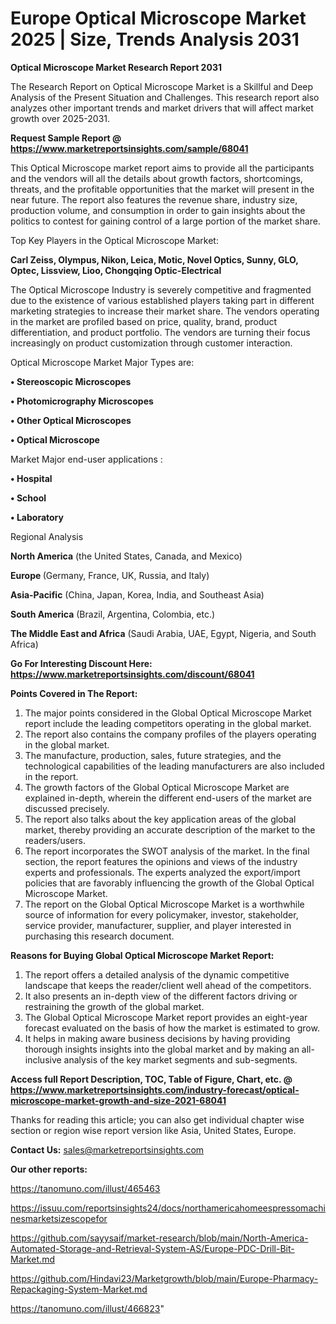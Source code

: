 # Europe Optical Microscope Market 2025 | Size, Trends Analysis 2031

<strong>Optical Microscope Market Research Report 2031</strong>

The Research Report on Optical Microscope Market is a Skillful and Deep Analysis of the Present Situation and Challenges. This research report also analyzes other important trends and market drivers that will affect market growth over 2025-2031.

<strong>Request Sample Report @ <a href=https://www.marketreportsinsights.com/sample/68041>https://www.marketreportsinsights.com/sample/68041</a></strong>

This Optical Microscope market report aims to provide all the participants and the vendors will all the details about growth factors, shortcomings, threats, and the profitable opportunities that the market will present in the near future. The report also features the revenue share, industry size, production volume, and consumption in order to gain insights about the politics to contest for gaining control of a large portion of the market share.

Top Key Players in the Optical Microscope Market:

<strong>Carl Zeiss, Olympus, Nikon, Leica, Motic, Novel Optics, Sunny, GLO, Optec, Lissview, Lioo, Chongqing Optic-Electrical</strong>

The Optical Microscope Industry is severely competitive and fragmented due to the existence of various established players taking part in different marketing strategies to increase their market share. The vendors operating in the market are profiled based on price, quality, brand, product differentiation, and product portfolio. The vendors are turning their focus increasingly on product customization through customer interaction.

Optical Microscope Market Major Types are:

<strong>• Stereoscopic Microscopes

• Photomicrography Microscopes

• Other Optical Microscopes

• Optical Microscope</strong>

Market Major end-user applications :

<strong>• Hospital

• School

• Laboratory</strong>

Regional Analysis

</u><strong><b>North America</b></strong> (the United States, Canada, and Mexico)

<strong><b>Europe </b></strong>(Germany, France, UK, Russia, and Italy)

<strong><b>Asia-Pacific</b></strong> (China, Japan, Korea, India, and Southeast Asia)

<strong><b>South America</b></strong> (Brazil, Argentina, Colombia, etc.)

<strong><b>The Middle East and Africa</b></strong> (Saudi Arabia, UAE, Egypt, Nigeria, and South Africa)

<strong>Go For Interesting Discount Here: <a href=https://www.marketreportsinsights.com/discount/68041>https://www.marketreportsinsights.com/discount/68041</a></strong>

<strong>Points Covered in The Report:</strong>
<ol>
  <li>The major points considered in the Global Optical Microscope Market report include the leading competitors operating in the global market.</li>
  <li>The report also contains the company profiles of the players operating in the global market.</li>
  <li>The manufacture, production, sales, future strategies, and the technological capabilities of the leading manufacturers are also included in the report.</li>
  <li>The growth factors of the Global Optical Microscope Market are explained in-depth, wherein the different end-users of the market are discussed precisely.</li>
  <li>The report also talks about the key application areas of the global market, thereby providing an accurate description of the market to the readers/users.</li>
  <li>The report incorporates the SWOT analysis of the market. In the final section, the report features the opinions and views of the industry experts and professionals. The experts analyzed the export/import policies that are favorably influencing the growth of the Global Optical Microscope Market.</li>
  <li>The report on the Global Optical Microscope Market is a worthwhile source of information for every policymaker, investor, stakeholder, service provider, manufacturer, supplier, and player interested in purchasing this research document.</li>
</ol>
<strong>Reasons for Buying Global Optical Microscope Market Report:</strong>

<ol>
  <li>The report offers a detailed analysis of the dynamic competitive landscape that keeps the reader/client well ahead of the competitors.</li>
  <li>It also presents an in-depth view of the different factors driving or restraining the growth of the global market.</li>
  <li>The Global Optical Microscope Market report provides an eight-year forecast evaluated on the basis of how the market is estimated to grow.</li>
  <li>It helps in making aware business decisions by having providing thorough insights insights into the global market and by making an all-inclusive analysis of the key market segments and sub-segments.</li>
</ol>
<strong>Access full Report Description, TOC, Table of Figure, Chart, etc. @ <a href=https://www.marketreportsinsights.com/industry-forecast/optical-microscope-market-growth-and-size-2021-68041>https://www.marketreportsinsights.com/industry-forecast/optical-microscope-market-growth-and-size-2021-68041</a></strong>


Thanks for reading this article; you can also get individual chapter wise section or region wise report version like Asia, United States, Europe.

<strong>Contact Us:</strong>
sales@marketreportsinsights.com

<strong>Our other reports:</strong>

<a href=https://tanomuno.com/illust/465463>https://tanomuno.com/illust/465463</a>

<a href=https://issuu.com/reportsinsights24/docs/northamericahomeespressomachinesmarketsizescopefor>https://issuu.com/reportsinsights24/docs/northamericahomeespressomachinesmarketsizescopefor</a>

<a href=https://github.com/sayysaif/market-research/blob/main/North-America-Automated-Storage-and-Retrieval-System-AS/Europe-PDC-Drill-Bit-Market.md>https://github.com/sayysaif/market-research/blob/main/North-America-Automated-Storage-and-Retrieval-System-AS/Europe-PDC-Drill-Bit-Market.md</a>

<a href=https://github.com/Hindavi23/Marketgrowth/blob/main/Europe-Pharmacy-Repackaging-System-Market.md>https://github.com/Hindavi23/Marketgrowth/blob/main/Europe-Pharmacy-Repackaging-System-Market.md</a>

<a href=https://tanomuno.com/illust/466823>https://tanomuno.com/illust/466823</a>"
